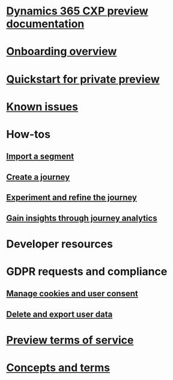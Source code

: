 # [Dynamics 365 CXP preview documentation](index.md)

# [Onboarding overview](onboarding-overview.md)

# [Quickstart for private preview](quickstart-cxp.md)

# [Known issues](known-issues.md)

# How-tos
## [Import a segment](import-segment.md)
## [Create a journey](create-journey.md)
## [Experiment and refine the journey](experimentation.md)
## [Gain insights through journey analytics](journey-analytics.md)

# Developer resources
<!-- ## [Web SDK tutorial](get-started-websdk.md) -->
<!-- ## [Web SDK sample](websdk-sample.md) -->

# GDPR requests and compliance
## [Manage cookies and user consent](user-consent-storage.md)
## [Delete and export user data](delete-export-data.md)

# [Preview terms of service](preview-terms-of-service.md)

# [Concepts and terms](concepts-terms.md)